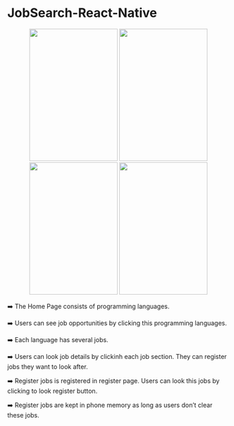 # JobSearch-React-Native

<p align="center">
  <img src="https://user-images.githubusercontent.com/63063197/99631064-f432b180-2a08-11eb-9c4e-b4f524230d93.png" width="200" height="300">
  <img src="https://user-images.githubusercontent.com/63063197/99688832-3fbe7d00-2a54-11eb-8bd3-8a9ab8b83412.png" width="200" height="300">
  <img src="https://user-images.githubusercontent.com/63063197/99688842-42b96d80-2a54-11eb-8117-c1b1836586a7.png" width="200" height="300">
  <img src="https://user-images.githubusercontent.com/63063197/99688852-451bc780-2a54-11eb-87e7-10def700087e.png" width="200" height="300">
  </p>
  <p> ➡️  The Home Page consists of  programming languages.</p>
  <p> ➡️  Users can see job opportunities  by clicking this programming languages.</p>
  <p> ➡️  Each language has several jobs.</p>
  <p> ➡️  Users can look job details by clickinh each job section. They can register jobs they want to look after.</p>
  <p> ➡️  Register jobs is registered in register page. Users can look this jobs by clicking to look register button.</p>
  <p> ➡️  Register jobs are kept in phone memory as long as users don’t clear these jobs.</p>
 
 
   
   
  
   


  
  
  
 
  
